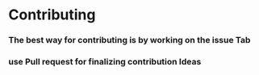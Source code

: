 <h1> Contributing

### The best way for contributing is by working on the issue Tab

### use Pull request for finalizing contribution Ideas
